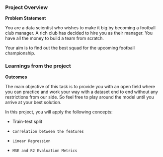 ### Project Overview

 **Problem Statement**

You are a data scientist who wishes to make it big by becoming a football club manager. A rich club has decided to hire you as their manager. You have all the money to build a team from scratch.

Your aim is to find out the best squad for the upcoming football championship. 


### Learnings from the project

 **Outcomes**

The main objective of this task is to provide you with an open field where you can practice and work your way with a dataset end to end without any restrictions from our side. So feel free to play around the model until you arrive at your best solution.

In this project, you will apply the following concepts:

-    Train-test split
-     Correlation between the features
-     Linear Regression
-     MSE and R2 Evaluation Metrics



